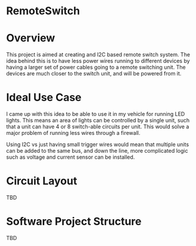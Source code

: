 # RemoteSwitch

# Overview
This project is aimed at creating and I2C based remote switch system. The idea
behind this is to have less power wires running to different devices by having
a larger set of power cables going to a remote switching unit. The devices are
much closer to the switch unit, and will be powered from it.

# Ideal Use Case
I came up with this idea to be able to use it in my vehicle for running LED
lights. This means an area of lights can be controlled by a single unit, such
that a unit can have 4 or 8 switch-able circuits per unit. This would solve a
major problem of running less wires through a firewall.

Using I2C vs just having small trigger wires would mean that multiple units can
be added to the same bus, and down the line, more complicated logic such as
voltage and current sensor can be installed.

# Circuit Layout
TBD

# Software Project Structure
TBD
